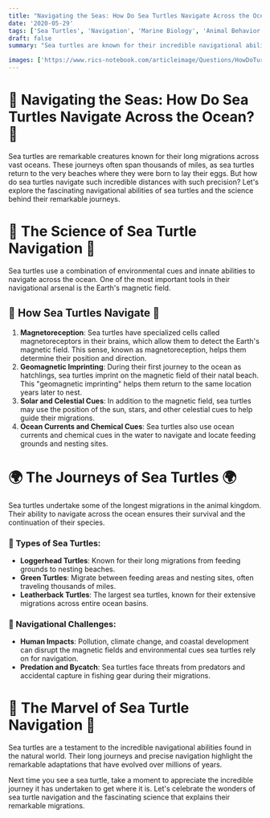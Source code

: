 ```yaml
---
title: "Navigating the Seas: How Do Sea Turtles Navigate Across the Ocean?"
date: '2020-05-29'
tags: ['Sea Turtles', 'Navigation', 'Marine Biology', 'Animal Behavior', 'Nature','Questions']
draft: false
summary: "Sea turtles are known for their incredible navigational abilities, crossing vast oceans to return to their nesting sites. In this blog post, we explore how sea turtles navigate using the Earths magnetic field and other cues."

images: ['https://www.rics-notebook.com/articleimage/Questions/HowDoTurtlesNavigateOcean.webp']
---
```


# 🐢 Navigating the Seas: How Do Sea Turtles Navigate Across the Ocean? 🐢

Sea turtles are remarkable creatures known for their long migrations across vast oceans. These journeys often span thousands of miles, as sea turtles return to the very beaches where they were born to lay their eggs. But how do sea turtles navigate such incredible distances with such precision? Let's explore the fascinating navigational abilities of sea turtles and the science behind their remarkable journeys.

# 🔬 The Science of Sea Turtle Navigation 🔬

Sea turtles use a combination of environmental cues and innate abilities to navigate across the ocean. One of the most important tools in their navigational arsenal is the Earth's magnetic field.

## 🧠 How Sea Turtles Navigate 🧠

1. **Magnetoreception**: Sea turtles have specialized cells called magnetoreceptors in their brains, which allow them to detect the Earth's magnetic field. This sense, known as magnetoreception, helps them determine their position and direction.
2. **Geomagnetic Imprinting**: During their first journey to the ocean as hatchlings, sea turtles imprint on the magnetic field of their natal beach. This "geomagnetic imprinting" helps them return to the same location years later to nest.
3. **Solar and Celestial Cues**: In addition to the magnetic field, sea turtles may use the position of the sun, stars, and other celestial cues to help guide their migrations.
4. **Ocean Currents and Chemical Cues**: Sea turtles also use ocean currents and chemical cues in the water to navigate and locate feeding grounds and nesting sites.

# 🌍 The Journeys of Sea Turtles 🌍

Sea turtles undertake some of the longest migrations in the animal kingdom. Their ability to navigate across the ocean ensures their survival and the continuation of their species.

### 🐢 Types of Sea Turtles:
- **Loggerhead Turtles**: Known for their long migrations from feeding grounds to nesting beaches.
- **Green Turtles**: Migrate between feeding areas and nesting sites, often traveling thousands of miles.
- **Leatherback Turtles**: The largest sea turtles, known for their extensive migrations across entire ocean basins.

### 🐢 Navigational Challenges:
- **Human Impacts**: Pollution, climate change, and coastal development can disrupt the magnetic fields and environmental cues sea turtles rely on for navigation.
- **Predation and Bycatch**: Sea turtles face threats from predators and accidental capture in fishing gear during their migrations.

# 🌟 The Marvel of Sea Turtle Navigation 🌟

Sea turtles are a testament to the incredible navigational abilities found in the natural world. Their long journeys and precise navigation highlight the remarkable adaptations that have evolved over millions of years.

Next time you see a sea turtle, take a moment to appreciate the incredible journey it has undertaken to get where it is. Let's celebrate the wonders of sea turtle navigation and the fascinating science that explains their remarkable migrations.
